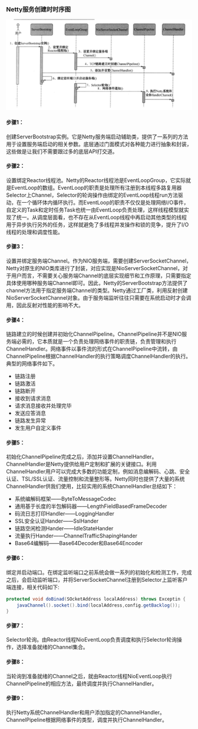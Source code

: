 ### Netty服务创建时时序图

![](img/11-1.png)





#### 步骤1：	

​	创建ServerBootstrap实例。它是Netty服务端启动辅助类，提供了一系列的方法用于设置服务端启动的相关参数。底层通过门面模式对各种能力进行抽象和封装，这些做是让我们不需要跟过多的底层API打交道。

#### 步骤2：

​	设置绑定Reactor线程池。Netty的Reactor线程池是EventLoopGroup，它实际就是EventLoop的数组。EventLoop的职责是处理所有注册到本线程多路复用器Selector上Channel，Selector的轮询操作由绑定的EventLoop线程run方法驱动，在一个循环体内循环执行。而EventLoop的职责不仅仅是处理网络I/O事件，自定义的Task和定时任务Task也统一由EventLoop负责处理，这样线程模型就实现了统一。从调度层面看，也不存在从EventLoop线程中再启动其他类型的线程用于异步执行另外的任务，这样就避免了多线程并发操作和锁的竞争，提升了I/O线程的处理和调度性能。

#### 步骤3：

​	设置并绑定服务端Channel。作为NIO服务端，需要创建ServerSocketChannel，Netty对原生的NIO类库进行了封装，对应实现是NioServerSocketChannel，对于用户而言，不需要关心服务端Channel的底层实现细节和工作原理，只需要指定具体使用哪种服务端Channel即可。因此，Netty的ServerBootstrap方法提供了channel方法用于指定服务端Channel的类型。Netty通过工厂类，利用反射创建NioServerSocketChannel对象。由于服务端监听往往只需要在系统启动时才会调用，因此反射对性能的影响不大。

#### 步骤4：

​	链路建立的时候创建并初始化ChannelPipeline。ChannelPipeline并不是NIO服务端必需的，它本质就是一个负责处理网络事件的职责链，负责管理和执行ChannelHandler。网络事件以事件流的形式在ChannelPipeline中流转，由ChannelPipeline根据ChannelHandler的执行策略调度ChannelHandler的执行。典型的网络事件如下。

- 链路注册
- 链路激活
- 链路断开
- 接收到请求消息
- 请求消息接收并处理完毕
- 发送应答消息
- 链路发生异常
- 发生用户自定义事件



#### 步骤5：

​	初始化ChannelPipeline完成之后，添加并设置ChannelHandler。ChannelHandler是Netty提供给用户定制和扩展的关键接口。利用ChannelHandler用户可以完成大多数的功能定制，例如消息编解码、心跳、安全认证、TSL/SSL认证、流量控制和流量整形等。Netty同时也提供了大量的系统ChannelHandler供我们使用，比较实用的系统ChannelHandler总结如下：

- 系统编解码框架——ByteToMessageCodec
- 通用基于长度的半包解码器——LengthFieldBasedFrameDecoder
- 码流日志打印Handler——LoggingHandler
- SSL安全认证Hander——SslHander
- 链路空闲检测Hander——IdleStateHander
- 流量执行Hander——ChannelTrafficShapingHander
- Base64编解码——Base64Decoder和Base64Encoder



#### 步骤6：

​	绑定并启动端口。在绑定监听端口之前系统会做一系列的初始化和检测工作，完成之后，会启动监听端口，并将ServerSocketChannel注册到Selector上监听客户端连接，相关代码如下:

```java
protected void doBinad(SOcketAddress localAddress) throws Exceptin {
	javaChannel().socket().bind(localAddress,config.getBacklog());
}
```



#### 步骤7：

​	Selector轮询。由Reactor线程NioEventLoop负责调度和执行Selector轮询操作，选择准备就绪的Channel集合。



#### 步骤8：

​	当轮询到准备就绪的Channel之后，就由Reactor线程NioEventLoop执行ChannelPipeline的相应方法，最终调度并执行ChannelHandler。



#### 步骤9：

执行Netty系统ChannelHandler和用户添加指定的ChannelHandler。ChannelPipeline根据网络事件的类型，调度并执行ChannelHandler。